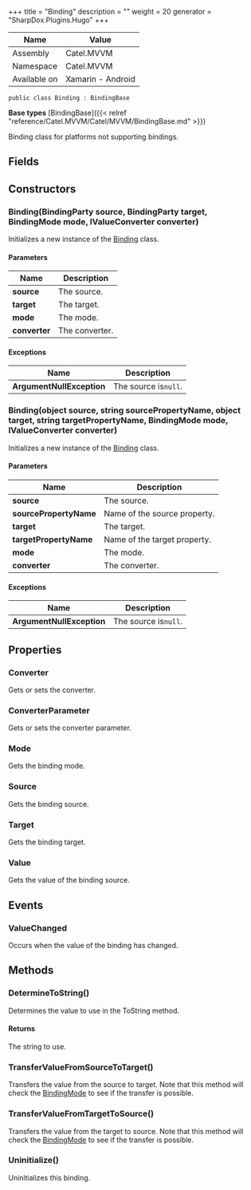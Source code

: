 

+++
title = "Binding" 
description = ""
weight = 20
generator = "SharpDox.Plugins.Hugo"
+++

Name|Value
---|---
Assembly|Catel.MVVM
Namespace|Catel.MVVM
Available on|Xamarin - Android

```
public class Binding : BindingBase
```

**Base types**
[BindingBase]({{< relref "reference/Catel.MVVM/Catel/MVVM/BindingBase.md" >}})

Binding class for platforms not supporting bindings.

## Fields

## Constructors

### Binding(BindingParty source, BindingParty target, BindingMode mode, IValueConverter converter)

Initializes a new instance of the [Binding](#) class.

#### Parameters

Name|Description
---|---
**source**|The source.
**target**|The target.
**mode**|The mode.
**converter**|The converter.

#### Exceptions

Name|Description
---|---
**ArgumentNullException**|The source is`null`.

### Binding(object source, string sourcePropertyName, object target, string targetPropertyName, BindingMode mode, IValueConverter converter)

Initializes a new instance of the [Binding](#) class.

#### Parameters

Name|Description
---|---
**source**|The source.
**sourcePropertyName**|Name of the source property.
**target**|The target.
**targetPropertyName**|Name of the target property.
**mode**|The mode.
**converter**|The converter.

#### Exceptions

Name|Description
---|---
**ArgumentNullException**|The source is`null`.

## Properties

### Converter

Gets or sets the converter.

### ConverterParameter

Gets or sets the converter parameter.

### Mode

Gets the binding mode.

### Source

Gets the binding source.

### Target

Gets the binding target.

### Value

Gets the value of the binding source.

## Events

### ValueChanged

Occurs when the value of the binding has changed.

## Methods

### DetermineToString()

Determines the value to use in the ToString method.

#### Returns

The string to use.

### TransferValueFromSourceToTarget()

Transfers the value from the source to target. Note that this method will check the [BindingMode](#) to see if the transfer is possible.

### TransferValueFromTargetToSource()

Transfers the value from the target to source. Note that this method will check the [BindingMode](#) to see if the transfer is possible.

### Uninitialize()

Uninitializes this binding.

